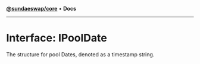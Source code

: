 [**@sundaeswap/core**](../../README.md) • **Docs**

***

# Interface: IPoolDate

The structure for pool Dates, denoted as a timestamp string.
